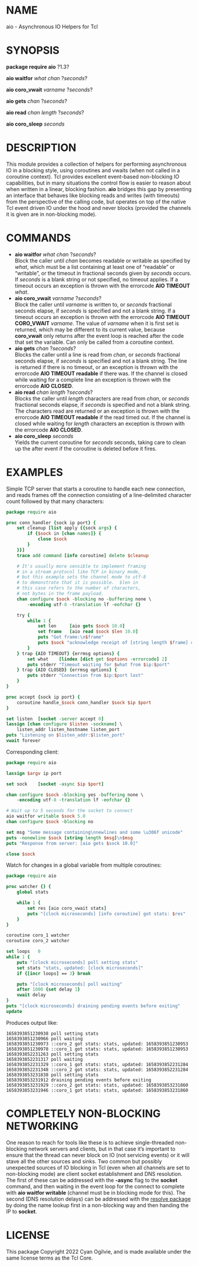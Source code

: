 # NAME

aio - Asynchronous IO Helpers for Tcl

# SYNOPSIS

**package require aio** ?1.3?

**aio waitfor** *what* *chan* ?*seconds*?

**aio coro\_vwait** *varname* ?*seconds*?

**aio gets** *chan* ?*seconds*?

**aio read** *chan* *length* ?*seconds*?

**aio coro\_sleep** *seconds*

# DESCRIPTION

This module provides a collection of helpers for performing asynchronous
IO in a blocking style, using coroutines and vwaits (when not called in
a coroutine context). Tcl provides excellent event-based non-blocking IO
capabilities, but in many situations the control flow is easier to
reason about when written in a linear, blocking fashion. **aio** bridges
this gap by presenting an interface that behaves like blocking reads and
writes (with timeouts) from the perspective of the calling code, but
operates on top of the native Tcl event driven IO under the hood and
never blocks (provided the channels it is given are in non-blocking
mode).

# COMMANDS

  - **aio waitfor** *what* *chan* ?*seconds*?  
    Block the caller until *chan* becomes readable or writable as
    specified by *what*, which must be a list containing at least one of
    “readable” or “writable”, or the timeout in fractional seconds given
    by *seconds* occurs. If *seconds* is a blank string or not
    specified, no timeout applies. If a timeout occurs an exception is
    thrown with the errorcode **AIO TIMEOUT** *what*.
  - **aio coro\_vwait** *varname* ?*seconds*?  
    Block the caller until *varname* is written to, or *seconds*
    fractional seconds elapse, if *seconds* is specified and not a blank
    string. If a timeout occurs an exception is thrown with the
    errorcode **AIO TIMEOUT CORO\_VWAIT** *varname*. The value of
    *varname* when it is first set is returned, which may be different
    to its current value, because **coro\_vwait** only returns after the
    event loop is reached after the code that set the variable. Can only
    be called from a coroutine context.
  - **aio gets** *chan* ?*seconds*?  
    Blocks the caller until a line is read from *chan*, or *seconds*
    fractional seconds elapse, if *seconds* is specified and not a blank
    string. The line is returned if there is no timeout, or an exception
    is thrown with the errorcode **AIO TIMEOUT readable** if there was.
    If the channel is closed while waiting for a complete line an
    exception is thrown with the errorcode **AIO CLOSED**.
  - **aio read** *chan* *length* ?*seconds*?  
    Blocks the caller until *length* characters are read from *chan*, or
    *seconds* fractional seconds elapse, if *seconds* is specified and
    not a blank string. The characters read are returned or an exception
    is thrown with the errorcode **AIO TIMEOUT readable** if the read
    timed out. If the channel is closed while waiting for *length*
    characters an exception is thrown with the errorcode **AIO CLOSED**.
  - **aio coro\_sleep** *seconds*  
    Yields the current coroutine for *seconds* seconds, taking care to
    clean up the after event if the coroutine is deleted before it
    fires.

# EXAMPLES

Simple TCP server that starts a coroutine to handle each new connection,
and reads frames off the connection consisting of a line-delimited
character count followed by that many characters:

``` tcl
package require aio

proc conn_handler {sock ip port} {
    set cleanup [list apply {{sock args} {
        if {$sock in [chan names]} {
            close $sock
        }
    }}]
    trace add command [info coroutine] delete $cleanup

    # It's usually more sensible to implement framing
    # in a stream protocol like TCP in binary mode,
    # but this example sets the channel mode to utf-8
    # to demonstrate that it is possible.  $len in
    # this case refers to the number of characters,
    # not bytes in the frame payload.
    chan configure $sock -blocking no -buffering none \
        -encoding utf-8 -translation lf -eofchar {}

    try {
        while 1 {
            set len     [aio gets $sock 10.0]
            set frame   [aio read $sock $len 10.0]
            puts "Got frame:\n$frame"
            puts $sock "acknowledge receipt of [string length $frame] characters"
        }
    } trap {AIO TIMEOUT} {errmsg options} {
        set what    [lindex [dict get $options -errorcode] 2]
        puts stderr "Timeout waiting for $what from $ip:$port"
    } trap {AIO CLOSED} {errmsg options} {
        puts stderr "Connection from $ip:$port lost"
    }
}

proc accept {sock ip port} {
    coroutine handle_$sock conn_handler $sock $ip $port
}

set listen  [socket -server accept 0]
lassign [chan configure $listen -sockname] \
    listen_addr listen_hostname listen_port
puts "Listening on $listen_addr:$listen_port"
vwait forever
```

Corresponding client:

``` tcl
package require aio

lassign $argv ip port

set sock    [socket -async $ip $port]

chan configure $sock -blocking yes -buffering none \
    -encoding utf-8 -translation lf -eofchar {}

# Wait up to 5 seconds for the socket to connect
aio waitfor writable $sock 5.0
chan configure $sock -blocking no

set msg "Some message containing\nnewlines and some \u306f unicode"
puts -nonewline $sock [string length $msg]\n$msg
puts "Response from server: [aio gets $sock 10.0]"

close $sock
```

Watch for changes in a global variable from multiple coroutines:

``` tcl
package require aio

proc watcher {} {
    global stats

    while 1 {
        set res [aio coro_vwait stats]
        puts "[clock microseconds] [info coroutine] got stats: $res"
    }
}

coroutine coro_1 watcher
coroutine coro_2 watcher

set loops   0
while 1 {
    puts "[clock microseconds] poll setting stats"
    set stats "stats, updated: [clock microseconds]"
    if {[incr loops] == 3} break

    puts "[clock microseconds] poll waiting"
    after 1000 {set delay 1}
    vwait delay
}
puts "[clock microseconds] draining pending events before exiting"
update
```

Produces output like:

    1658393851230938 poll setting stats
    1658393851230966 poll waiting
    1658393851230973 ::coro_2 got stats: stats, updated: 1658393851230953
    1658393851230978 ::coro_1 got stats: stats, updated: 1658393851230953
    1658393852231263 poll setting stats
    1658393852231317 poll waiting
    1658393852231329 ::coro_1 got stats: stats, updated: 1658393852231284
    1658393852231348 ::coro_2 got stats: stats, updated: 1658393852231284
    1658393853231838 poll setting stats
    1658393853231912 draining pending events before exiting
    1658393853231929 ::coro_2 got stats: stats, updated: 1658393853231860
    1658393853231946 ::coro_1 got stats: stats, updated: 1658393853231860

# COMPLETELY NON-BLOCKING NETWORKING

One reason to reach for tools like these is to achieve single-threaded
non-blocking network servers and clients, but in that case it’s
important to ensure that the thread can never block on IO (not servicing
events) or it will stave all the other sources and sinks. Two common but
possibly unexpected sources of IO blocking in Tcl (even when all
channels are set to non-blocking mode) are client socket establishment
and DNS resolution. The first of these can be addressed with the
**-async** flag to the **socket** command, and then waiting in the event
loop for the connect to complete with **aio waitfor writable** (channel
must be in blocking mode for this). The second (DNS resolution delays)
can be addressed with the [resolve
package](https://github.com/cyanogilvie/resolve) by doing the name
lookup first in a non-blocking way and then handing the IP to
**socket**.

# LICENSE

This package Copyright 2022 Cyan Ogilvie, and is made available under
the same license terms as the Tcl Core.
